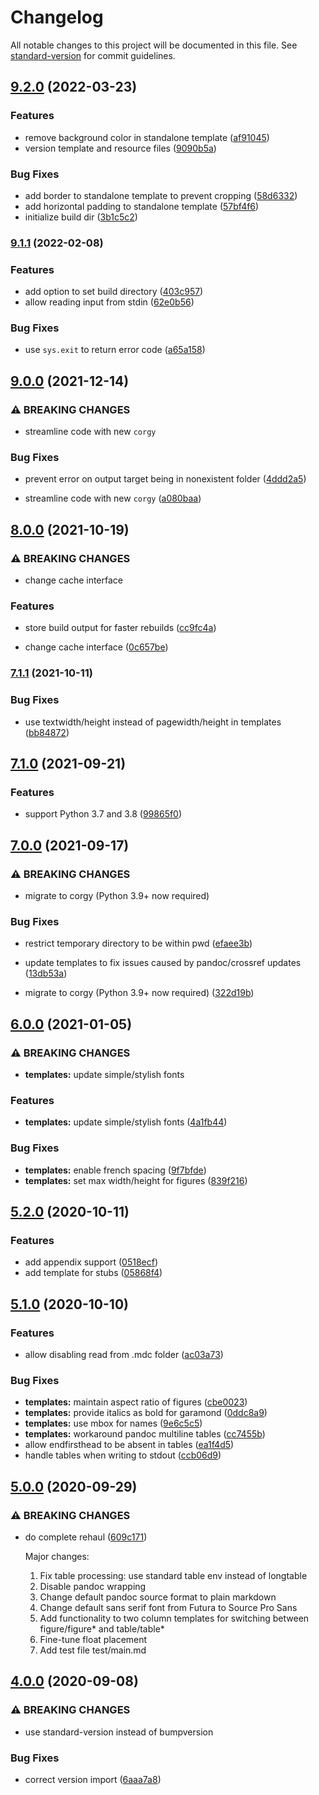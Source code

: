 # Changelog

All notable changes to this project will be documented in this file. See [standard-version](https://github.com/conventional-changelog/standard-version) for commit guidelines.

## [9.2.0](https://github.com/jayanthkoushik/mdc/compare/v9.1.1...v9.2.0) (2022-03-23)


### Features

* remove background color in standalone template ([af91045](https://github.com/jayanthkoushik/mdc/commit/af910454713892a50b0e640470993f6bbc35edf0))
* version template and resource files ([9090b5a](https://github.com/jayanthkoushik/mdc/commit/9090b5aa6dbfac62d14b8937ef9bb620bec19561))


### Bug Fixes

* add border to standalone template to prevent cropping ([58d6332](https://github.com/jayanthkoushik/mdc/commit/58d6332a4f65afb0127d8f9c1f8f8a2738a2edd0))
* add horizontal padding to standalone template ([57bf4f6](https://github.com/jayanthkoushik/mdc/commit/57bf4f6ee34c2443a099ebc5fd25fb6d4fdb70ab))
* initialize build dir ([3b1c5c2](https://github.com/jayanthkoushik/mdc/commit/3b1c5c295ede51ca173821c13959ea6dcdb3545c))

### [9.1.1](https://github.com/jayanthkoushik/mdc/compare/v9.0.0...v9.1.1) (2022-02-08)


### Features

* add option to set build directory ([403c957](https://github.com/jayanthkoushik/mdc/commit/403c9570c8c02d59a13065d1da22fc3e4756b91b))
* allow reading input from stdin ([62e0b56](https://github.com/jayanthkoushik/mdc/commit/62e0b56d590a0fcbd29f96c77356831b7b85c69c))


### Bug Fixes

* use `sys.exit` to return error code ([a65a158](https://github.com/jayanthkoushik/mdc/commit/a65a158b92dcbe332b235c202dd09d4e1ab700fc))

## [9.0.0](https://github.com/jayanthkoushik/mdc/compare/v8.0.0...v9.0.0) (2021-12-14)


### ⚠ BREAKING CHANGES

* streamline code with new `corgy`

### Bug Fixes

* prevent error on output target being in nonexistent folder ([4ddd2a5](https://github.com/jayanthkoushik/mdc/commit/4ddd2a54ba282456704b49afb94a12c9d0118587))


* streamline code with new `corgy` ([a080baa](https://github.com/jayanthkoushik/mdc/commit/a080baa0c971f84e7b15a035202a42223245934b))

## [8.0.0](https://github.com/jayanthkoushik/mdc/compare/v7.1.1...v8.0.0) (2021-10-19)


### ⚠ BREAKING CHANGES

* change cache interface

### Features

* store build output for faster rebuilds ([cc9fc4a](https://github.com/jayanthkoushik/mdc/commit/cc9fc4ae9596da5b99c4085956e629e8c0f613f8))


* change cache interface ([0c657be](https://github.com/jayanthkoushik/mdc/commit/0c657be2795251c3e17c3e9371ee92567207d6b6))

### [7.1.1](https://github.com/jayanthkoushik/mdc/compare/v7.1.0...v7.1.1) (2021-10-11)


### Bug Fixes

* use textwidth/height instead of pagewidth/height in templates ([bb84872](https://github.com/jayanthkoushik/mdc/commit/bb84872540c48854958c8cc89e64b1553e078363))

## [7.1.0](https://github.com/jayanthkoushik/mdc/compare/v7.0.0...v7.1.0) (2021-09-21)


### Features

* support Python 3.7 and 3.8 ([99865f0](https://github.com/jayanthkoushik/mdc/commit/99865f079bc2d27f0471fbd576b80691b0c6366d))

## [7.0.0](https://github.com/jayanthkoushik/mdc/compare/v6.0.0...v7.0.0) (2021-09-17)


### ⚠ BREAKING CHANGES

* migrate to corgy (Python 3.9+ now required)

### Bug Fixes

* restrict temporary directory to be within pwd ([efaee3b](https://github.com/jayanthkoushik/mdc/commit/efaee3bd00ab4940fd53af4e86fdd1cbcecea182))
* update templates to fix issues caused by pandoc/crossref updates ([13db53a](https://github.com/jayanthkoushik/mdc/commit/13db53a1c087bdd26a37efb0d90ff26d5f793bc6))


* migrate to corgy (Python 3.9+ now required) ([322d19b](https://github.com/jayanthkoushik/mdc/commit/322d19b45f3f1a686f8e38d11832a89a322ffe4f))

## [6.0.0](https://github.com/jayanthkoushik/mdc/compare/v5.2.0...v6.0.0) (2021-01-05)


### ⚠ BREAKING CHANGES

* **templates:** update simple/stylish fonts

### Features

* **templates:** update simple/stylish fonts ([4a1fb44](https://github.com/jayanthkoushik/mdc/commit/4a1fb4412afa4581974508ee7ba0973613131891))


### Bug Fixes

* **templates:** enable french spacing ([9f7bfde](https://github.com/jayanthkoushik/mdc/commit/9f7bfde430ec271058385531d42ba5a15ccf6bd4))
* **templates:** set max width/height for figures ([839f216](https://github.com/jayanthkoushik/mdc/commit/839f216521a9d0cd91eefbd04f0f18c0faf9d6a2))

## [5.2.0](https://github.com/jayanthkoushik/mdc/compare/v5.1.0...v5.2.0) (2020-10-11)


### Features

* add appendix support ([0518ecf](https://github.com/jayanthkoushik/mdc/commit/0518ecfa85e65c8ffc6a14d3e6de88473feb384c))
* add template for stubs ([05868f4](https://github.com/jayanthkoushik/mdc/commit/05868f49aacf01631ea9520c7491a432c4e0497b))

## [5.1.0](https://github.com/jayanthkoushik/mdc/compare/v5.0.0...v5.1.0) (2020-10-10)


### Features

* allow disabling read from .mdc folder ([ac03a73](https://github.com/jayanthkoushik/mdc/commit/ac03a73cb908c637bf88ce636f09e2b721930a22))


### Bug Fixes

* **templates:** maintain aspect ratio of figures ([cbe0023](https://github.com/jayanthkoushik/mdc/commit/cbe002391130296c16b3781cba0f2f5c89650b04))
* **templates:** provide italics as bold for garamond ([0ddc8a9](https://github.com/jayanthkoushik/mdc/commit/0ddc8a95b39298985cd45f3509f2ff9ed74add65))
* **templates:** use mbox for names ([9e6c5c5](https://github.com/jayanthkoushik/mdc/commit/9e6c5c541ff4e5d149a77580f78ebb1ce9a67517))
* **templates:** workaround pandoc multiline tables ([cc7455b](https://github.com/jayanthkoushik/mdc/commit/cc7455bfcc21bf081f356bd2f20a91af8f88e044))
* allow endfirsthead to be absent in tables ([ea1f4d5](https://github.com/jayanthkoushik/mdc/commit/ea1f4d52860e0e0e57eb48bf194dd1bb2dcf9ecf))
* handle tables when writing to stdout ([ccb06d9](https://github.com/jayanthkoushik/mdc/commit/ccb06d9fe72ae7f9a55a6b7cb8d803208c0eb44f))

## [5.0.0](https://github.com/jayanthkoushik/mdc/compare/v4.0.0...v5.0.0) (2020-09-29)


### ⚠ BREAKING CHANGES

* do complete rehaul ([609c171](https://github.com/jayanthkoushik/mdc/commit/609c171e700a82e4511dab8a0ccaf181b59550ae))

	Major changes:
	 1. Fix table processing: use standard table env instead of longtable
	 2. Disable pandoc wrapping
	 3. Change default pandoc source format to plain markdown
	 4. Change default sans serif font from Futura to Source Pro Sans
	 5. Add functionality to two column templates for switching between
			figure/figure* and table/table*
	 6. Fine-tune float placement
	 7. Add test file test/main.md

## [4.0.0](https://github.com/jayanthkoushik/mdc/compare/v3.1.0...v4.0.0) (2020-09-08)


### ⚠ BREAKING CHANGES

* use standard-version instead of bumpversion

### Bug Fixes

* correct version import ([6aaa7a8](https://github.com/jayanthkoushik/mdc/commit/6aaa7a8b89a55b296f261ae5bc814db4bfcf4bfe))
